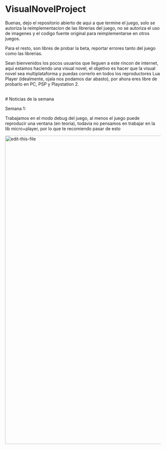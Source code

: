 # VisualNovelProject
 
Buenas, dejo el repositorio abierto de aqui a que termine el juego, solo se autoriza la reimplementacion de las librerias del juego, no se autoriza el uso de imagenes y el codigo fuente original para reimplementarse en otros juegos.

Para el resto, son libres de probar la beta, reportar errores tanto del juego como las librerias.

Sean bienvenidos los pocos usuarios que lleguen a este rincon de internet, aqui estamos haciendo una visual novel, el objetivo es hacer que la visual novel sea multiplataforma y puedas correrlo en todos los reproductores Lua Player (idealmente, ojala nos podamos dar abasto), por ahora eres libre de probarlo en PC, PSP y Playstation 2.

<br>
# Noticias de la semana

Semana 1:

Trabajamos en el modo debug del juego, al menos el juego puede reproducir una ventana (en teoria), todavia no pensamos en trabajar en la lib micro+player, por lo que te recomiendo pasar de esto

<img width="997" alt="edit-this-file" src="https://media.discordapp.net/attachments/775894798426308628/1087435458503520276/image.png?width=880&height=499">